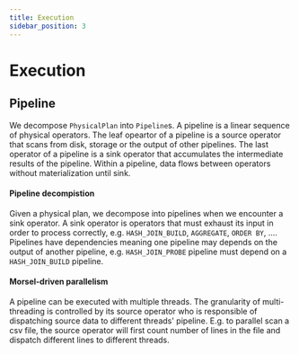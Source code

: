 ```yaml
---
title: Execution
sidebar_position: 3
---
```


# Execution

## Pipeline

We decompose `PhysicalPlan` into `Pipeline`s. A pipeline is a linear sequence of physical operators. The leaf opeartor of a pipeline is a source operator that scans from disk, storage or the output of other pipelines. The last operator of a pipeline is a sink operator that accumulates the intermediate results of the pipeline. Within a pipeline, data flows between operators without materialization until sink.

#### Pipeline decompistion

Given a physical plan, we decompose into pipelines when we encounter a sink operator. A sink operator is operators that must exhaust its input in order to process correctly, e.g. `HASH_JOIN_BUILD`, `AGGREGATE`, `ORDER BY`, .... Pipelines have dependencies meaning one pipeline may depends on the output of another pipeline, e.g. `HASH_JOIN_PROBE` pipeline must depend on a `HASH_JOIN_BUILD` pipeline.

#### Morsel-driven parallelism

A pipeline can be executed with multiple threads. The granularity of multi-threading is controlled by its source operator who is responsible of dispatching source data to different threads' pipeline. E.g. to parallel scan a csv file, the source operator will first count number of lines in the file and dispatch different lines to different threads.


